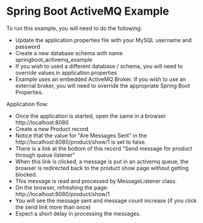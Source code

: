 # Spring Boot ActiveMQ Example

To run this example, you will need to do the following:

* Update the application.properties file with your MySQL username and password
* Create a new database schema with name springboot_activemq_example
* If you wish to used a different database / schema, you will need to override values in application.properties
* Example uses an embedded ActiveMQ Broker. If you wish to use an external broker, you will need to override the appropriate Spring Boot Properties.

Application flow:

* Once the application is started, open the same in a browser http://localhost:8080
* Create a new Product record
* Notice that the value for "Are Messages Sent" in the http://localhost:8080/product/show/1 is set to false.
* There is a link at the bottom of this record "Send message for product through queue listener"
* When this link is clicked, a message is put in an activemq queue, the browser is redirected back to the product show page without getting blocked.
* This message is read and processed by MessageListener class.
* On the browser, refreshing the page: http://localhost:8080/product/show/1
* You will see the message sent and message count increase (if you click the send link more than once)
* Expect a short delay in processing the messages.